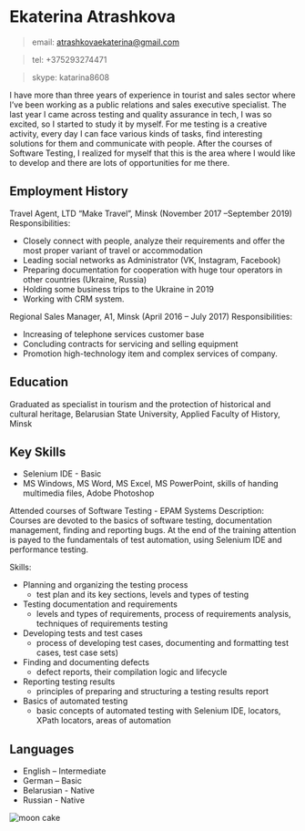 # **Ekaterina Atrashkova** # 

> email: atrashkovaekaterina@gmail.com

> tel: +375293274471

> skype: katarina8608

I have more than three years of experience in tourist and sales sector where I’ve been working as a public relations and sales executive specialist. The last year I came across testing and quality assurance in tech, I was so excited, so I started to study it by myself. For me testing is a creative activity, every day I can face various kinds of tasks, find interesting solutions for them and communicate with people.
After the courses of Software Testing, I realized for myself that this is the area where I would like to develop and there are lots of opportunities for me there.

Employment History 
------------------
Travel Agent, LTD “Make Travel”, Minsk
(November 2017 –September 2019)
Responsibilities:
* Closely connect with people, analyze their requirements and offer the most proper variant
of travel or accommodation
* Leading social networks as Administrator (VK, Instagram, Facebook)
* Preparing documentation for cooperation with huge tour operators in other countries
(Ukraine, Russia)
* Holding some business trips to the Ukraine in 2019
* Working with CRM system.

Regional Sales Manager, A1, Minsk
(April 2016 – July 2017)
Responsibilities:
* Increasing of telephone services customer base
* Concluding contracts for servicing and selling equipment
* Promotion high-technology item and complex services of company.

Education
----------
Graduated as specialist in tourism and the protection of historical and cultural heritage, Belarusian State University, Applied Faculty of History, Minsk

Key Skills
------------
* Selenium IDE - Basic
* MS Windows, MS Word, MS Excel, MS PowerPoint, skills of handing multimedia files, Adobe Photoshop

Attended courses of Software Testing - EPAM Systems
Description:
Courses are devoted to the basics of software testing, documentation management, finding and reporting bugs. At the end of the training attention is payed to the fundamentals of test automation, using Selenium IDE and performance testing.

Skills: 
* Planning and organizing the testing process 
    - test plan and its key sections, levels and types of testing
* Testing documentation and requirements
    - levels and types of requirements, process of requirements analysis, techniques of
requirements testing
* Developing tests and test cases
    - process of developing test cases, documenting and formatting test cases, test case
sets)
* Finding and documenting defects
    - defect reports, their compilation logic and lifecycle
* Reporting testing results
    - principles of preparing and structuring a testing results report
* Basics of automated testing
    - basic concepts of automated testing with Selenium IDE, locators, XPath locators,
areas of automation

Languages
----------
* English – Intermediate
* German – Basic 
* Belarusian - Native
* Russian - Native

![moon cake](https://emoji.gg/assets/emoji/1601_MoonCake.png)